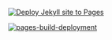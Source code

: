 [![Deploy Jekyll site to Pages](https://github.com/DehghanianSina/DehghanianSina.github.io/actions/workflows/github-pages.yml/badge.svg)](https://github.com/DehghanianSina/DehghanianSina.github.io/actions/workflows/github-pages.yml)

[![pages-build-deployment](https://github.com/DehghanianSina/DehghanianSina.github.io/actions/workflows/pages/pages-build-deployment/badge.svg)](https://github.com/DehghanianSina/DehghanianSina.github.io/actions/workflows/pages/pages-build-deployment)